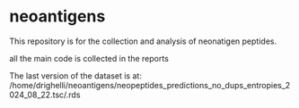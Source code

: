 # neoantigens

This repository is for the collection and analysis of neonatigen peptides.

all the main code is collected in the reports

The last version of the dataset is at: /home/drighelli/neoantigens/neopeptides_predictions_no_dups_entropies_2024_08_22.tsc/.rds
